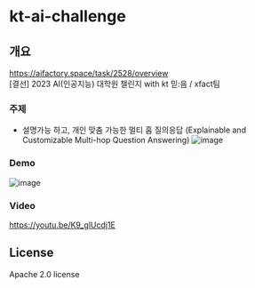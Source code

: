 # kt-ai-challenge
## 개요
https://aifactory.space/task/2528/overview  
[결선] 2023 AI(인공지능) 대학원 챌린지 with kt 믿:음 / xfact팀
### 주제
* 설명가능 하고, 개인 맞춤 가능한 멀티 홉 질의응답 (Explainable and Customizable Multi-hop Question Answering)
![image](https://github.com/xfactlab/kt-ai-challenge/assets/18394356/2f123062-e550-4fbc-a418-d5099da9d92a)
### Demo
![image](https://github.com/xfactlab/kt-ai-challenge/assets/18394356/847f8f58-0570-4771-aa94-2da02454ef8e)
### Video
https://youtu.be/K9_glUcdj1E 


## License
Apache 2.0 license
